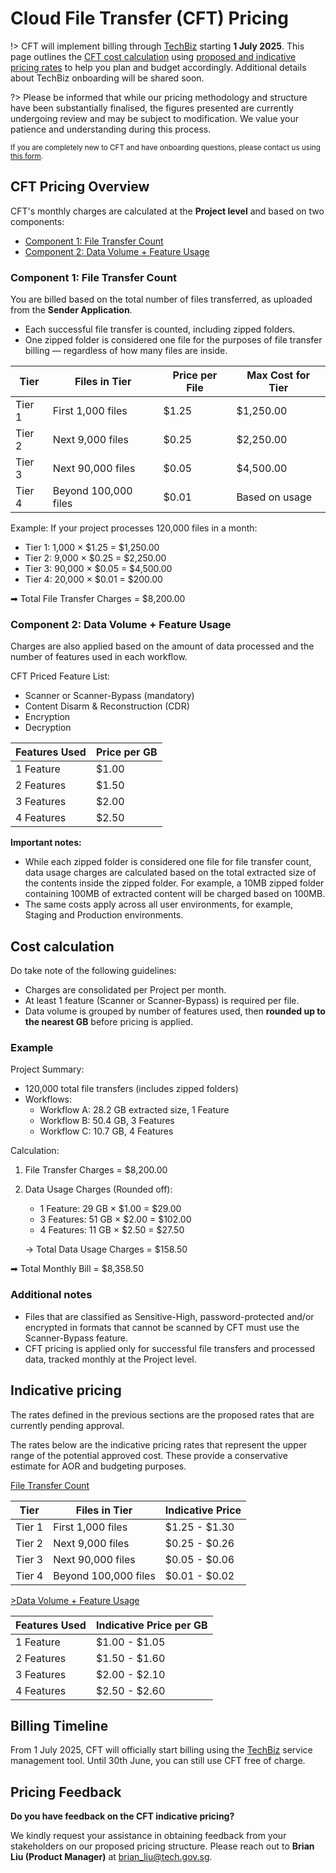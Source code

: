 # Cloud File Transfer (CFT) Pricing

!> CFT will implement billing through [TechBiz](https://www.developer.tech.gov.sg/products/categories/platform/techbiz/overview.html) starting **1 July 2025**. This page outlines the [CFT cost calculation](#cft-cost) using [proposed and indicative pricing rates](#understanding-proposed-and-indicative-pricing-rates) to help you plan and budget accordingly. Additional details about TechBiz onboarding will be shared soon.

?> Please be informed that while our pricing methodology and structure have been substantially finalised, the figures presented are currently undergoing review and may be subject to modification. We value your patience and understanding during this process.

<small>If you are completely new to CFT and have onboarding questions, please contact us using [this form](https://form.gov.sg/665978af9040a6be24d3978b?665982626cae0284c464a22a=Cloud+File+Transfer).
</small>

##  CFT Pricing Overview

CFT's monthly charges are calculated at the **Project level** and based on two components:

- [Component 1: File Transfer Count](#component-1-file-transfer-count)
- [Component 2: Data Volume + Feature Usage](#component-2-data-volume-feature-usage)

### Component 1: File Transfer Count

You are billed based on the total number of files transferred, as uploaded from the **Sender Application**.

- Each successful file transfer is counted, including zipped folders.
- One zipped folder is considered one file for the purposes of file transfer billing — regardless of how many files are inside.

|      Tier     |      Files in Tier          |      Price per File     |      Max Cost for Tier     |
|---------------|-----------------------------|-------------------------|----------------------------|
|     Tier 1    |     First 1,000 files       |     $1.25               |     $1,250.00              |
|     Tier 2    |     Next 9,000 files        |     $0.25               |     $2,250.00              |
|     Tier 3    |     Next 90,000 files       |     $0.05               |     $4,500.00              |
|     Tier 4    |     Beyond 100,000 files    |     $0.01               |     Based on usage         |

Example: If your project processes 120,000 files in a month:

- Tier 1: 1,000 × $1.25 = $1,250.00
- Tier 2: 9,000 × $0.25 = $2,250.00
- Tier 3: 90,000 × $0.05 = $4,500.00
- Tier 4: 20,000 × $0.01 = $200.00

➡ Total File Transfer Charges = $8,200.00

### Component 2: Data Volume + Feature Usage

Charges are also applied based on the amount of data processed and the number of features used in each workflow.

CFT Priced Feature List:
- Scanner or Scanner-Bypass (mandatory)
- Content Disarm & Reconstruction (CDR)
- Encryption
- Decryption

|      Features Used     |      Price per GB     |
|------------------------|-----------------------|
|     1 Feature          |     $1.00             |
|     2 Features         |     $1.50             |
|     3 Features         |     $2.00             |
|     4 Features         |     $2.50             |

**Important notes:**

- While each zipped folder is considered one file for file transfer count, data usage charges are calculated based on the total extracted size of the contents inside the zipped folder. For example, a 10MB zipped folder containing 100MB of extracted content will be charged based on 100MB.
- The same costs apply across all user environments, for example, Staging and Production environments.

## Cost calculation

Do take note of the following guidelines: 
- Charges are consolidated per Project per month.
- At least 1 feature (Scanner or Scanner-Bypass) is required per file.
- Data volume is grouped by number of features used, then **rounded up to the nearest GB** before pricing is applied.

### Example

Project Summary:
- 120,000 total file transfers (includes zipped folders)
- Workflows:
    - Workflow A: 28.2 GB extracted size, 1 Feature
    - Workflow B: 50.4 GB, 3 Features
    - Workflow C: 10.7 GB, 4 Features

Calculation:

1.	File Transfer Charges = $8,200.00
2.	Data Usage Charges (Rounded off):
    - 1 Feature: 29 GB × $1.00 = $29.00
    - 3 Features: 51 GB × $2.00 = $102.00
    - 4 Features: 11 GB × $2.50 = $27.50

    → Total Data Usage Charges = $158.50

➡ Total Monthly Bill = $8,358.50

### Additional notes

- Files that are classified as Sensitive-High, password-protected and/or encrypted in formats that cannot be scanned by CFT must use the Scanner-Bypass feature.
- CFT pricing is applied only for successful file transfers and processed data, tracked monthly at the Project level.

## Indicative pricing

The rates defined in the previous sections are the proposed rates that are currently pending approval.

The rates below are the indicative pricing rates that  represent the upper range of the potential approved cost. These provide a conservative estimate for AOR and budgeting purposes.

<u>File Transfer Count</u>

|      Tier     |      Files in Tier          |      Indicative Price |  
|---------------|-----------------------------|-------------------------|
|     Tier 1    |     First 1,000 files       |     $1.25 - $1.30       |
|     Tier 2    |     Next 9,000 files        |     $0.25 - $0.26       |   
|     Tier 3    |     Next 90,000 files       |     $0.05 - $0.06       |   
|     Tier 4    |     Beyond 100,000 files    |     $0.01 - $0.02       |   

<u>>Data Volume + Feature Usage</u>

|      Features Used     |    Indicative Price per GB     |
|------------------------|-----------------------|
|     1 Feature          |     $1.00 - $1.05     |
|     2 Features         |     $1.50 - $1.60     |
|     3 Features         |     $2.00 - $2.10     |
|     4 Features         |     $2.50 - $2.60     |

## Billing Timeline

From 1 July 2025, CFT will officially start billing using the  [TechBiz](https://www.developer.tech.gov.sg/products/categories/platform/techbiz/overview.html) service management tool. Until 30th June, you can still use CFT free of charge.


## Pricing Feedback

 **Do you have feedback on the CFT indicative pricing?**

We kindly request your assistance in obtaining feedback from your stakeholders on our proposed pricing structure. Please reach out to **Brian Liu (Product Manager)** at brian_liu@tech.gov.sg.